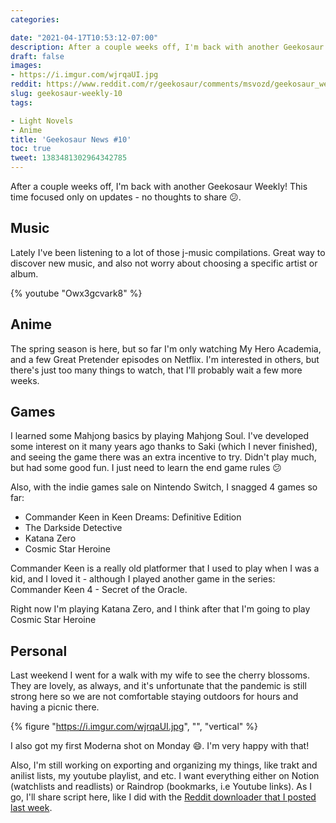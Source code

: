 ```yaml
---
categories:

date: "2021-04-17T10:53:12-07:00"
description: After a couple weeks off, I'm back with another Geekosaur Weekly!
draft: false
images:
- https://i.imgur.com/wjrqaUI.jpg
reddit: https://www.reddit.com/r/geekosaur/comments/msvozd/geekosaur_weekly_10/
slug: geekosaur-weekly-10
tags:

- Light Novels
- Anime
title: 'Geekosaur News #10'
toc: true
tweet: 1383481302964342785
---
```


After a couple weeks off, I'm back with another Geekosaur Weekly! This time focused only on updates - no thoughts to share 😕.

## Music

Lately I've been listening to a lot of those j-music compilations. Great way to discover new music, and also not worry about choosing a specific artist or album.

{% youtube "Owx3gcvark8" %}

<!--more-->

## Anime

The spring season is here, but so far I'm only watching My Hero Academia, and a few Great Pretender episodes on Netflix. I'm interested in others, but there's just too many things to watch, that I'll probably wait a few more weeks.

## Games

I learned some Mahjong basics by playing Mahjong Soul. I've developed some interest on it many years ago thanks to Saki (which I never finished), and seeing the game there was an extra incentive to try. Didn't play much, but had some good fun. I just need to learn the end game rules 😕

Also, with the indie games sale on Nintendo Switch, I snagged 4 games so far:

- Commander Keen in Keen Dreams: Definitive Edition
- The Darkside Detective
- Katana Zero
- Cosmic Star Heroine

Commander Keen is a really old platformer that I used to play when I was a kid, and I loved it - although I played another game in the series: Commander Keen 4 - Secret of the Oracle.

Right now I'm playing Katana Zero, and I think after that I'm going to play Cosmic Star Heroine

## Personal

Last weekend I went for a walk with my wife to see the cherry blossoms. They are lovely, as always, and it's unfortunate that the pandemic is still strong here so we are not comfortable staying outdoors for hours and having a picnic there.

{% figure "https://i.imgur.com/wjrqaUI.jpg", "", "vertical" %}

I also got my first Moderna shot on Monday 😄. I'm very happy with that!

Also, I'm still working on exporting and organizing my things, like trakt and anilist lists, my youtube playlist, and etc. I want everything either on Notion (watchlists and readlists) or Raindrop (bookmarks, i.e Youtube links). As I go, I'll share script here, like I did with the [Reddit downloader that I posted last week](https://geekosaur.com/post/automating_downloading_reddit_images/).
